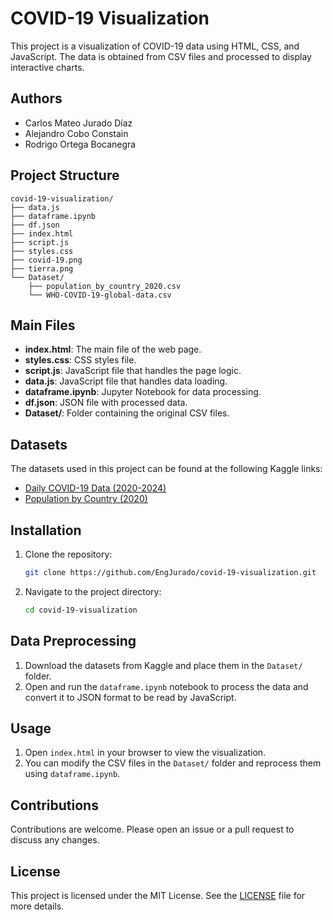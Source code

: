 # COVID-19 Visualization

This project is a visualization of COVID-19 data using HTML, CSS, and JavaScript. The data is obtained from CSV files and processed to display interactive charts.

## Authors

- Carlos Mateo Jurado Díaz
- Alejandro Cobo Constain
- Rodrigo Ortega Bocanegra

## Project Structure


```
covid-19-visualization/
├── data.js
├── dataframe.ipynb 
├── df.json
├── index.html 
├── script.js 
├── styles.css
├── covid-19.png
├── tierra.png
└── Dataset/
    ├── population_by_country_2020.csv 
    └── WHO-COVID-19-global-data.csv
```

## Main Files

- **index.html**: The main file of the web page.
- **styles.css**: CSS styles file.
- **script.js**: JavaScript file that handles the page logic.
- **data.js**: JavaScript file that handles data loading.
- **dataframe.ipynb**: Jupyter Notebook for data processing.
- **df.json**: JSON file with processed data.
- **Dataset/**: Folder containing the original CSV files.

## Datasets

The datasets used in this project can be found at the following Kaggle links:

- [Daily COVID-19 Data (2020-2024)](https://www.kaggle.com/datasets/abdoomoh/daily-covid-19-data-2020-2024/data)
- [Population by Country (2020)](https://www.kaggle.com/datasets/tanuprabhu/population-by-country-2020)

## Installation

1. Clone the repository:
    ```sh
    git clone https://github.com/EngJurado/covid-19-visualization.git
    ```
2. Navigate to the project directory:
    ```sh
    cd covid-19-visualization
    ```

## Data Preprocessing

1. Download the datasets from Kaggle and place them in the `Dataset/` folder.
2. Open and run the `dataframe.ipynb` notebook to process the data and convert it to JSON format to be read by JavaScript.

## Usage

1. Open `index.html` in your browser to view the visualization.
2. You can modify the CSV files in the `Dataset/` folder and reprocess them using `dataframe.ipynb`.

## Contributions

Contributions are welcome. Please open an issue or a pull request to discuss any changes.

## License

This project is licensed under the MIT License. See the [LICENSE](LICENSE) file for more details.
